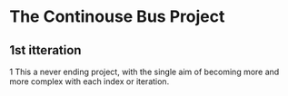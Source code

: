 <h1>                    The Continouse Bus Project</h1>
  <h2>1st itteration</h2>
1 This a never ending project, with the single aim of becoming more and more complex with each index or iteration.
